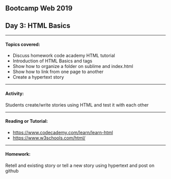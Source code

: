 ## Bootcamp Web 2019
## Day 3: HTML Basics

---
#### Topics covered:

* Discuss homework code academy HTML tutorial 
* Introduction of HTML Basics and tags 
* Show how to organize a folder on sublime and index.html 
* Show how to link from one page to another 
* Create a hypertext story 

---
#### Activity:

Students create/write stories using HTML and test it with each other 

---

#### Reading or Tutorial:

* https://www.codecademy.com/learn/learn-html
* https://www.w3schools.com/html/

---
#### Homework:

Retell and existing story or tell a new story using hypertext and post on github
